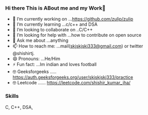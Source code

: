 ### Hi there This is ABout me and my Work👋


- 🔭 I’m currently working on ...https://github.com/zulip/zulip
- 🌱 I’m currently learning ...c/c++ and DSA
- 👯 I’m looking to collaborate on ..C/C++
- 🤔 I’m looking for help with ...how to contribute on open source
- 💬 Ask me about ...anything
- 📫 How to reach me: ...mail(skjskjskj333@gmail.com) or twitter @shishirtj.
- 😄 Pronouns: ...He/Him
- ⚡ Fun fact: ...Im indian and loves football
- 🤓 Geeksforgeeks .....   https://auth.geeksforgeeks.org/user/skjskjskj333/practice
- 🤓 Leetcode ......   https://leetcode.com/shishir_kumar_jha/

### Skills

C, C++, DSA,





